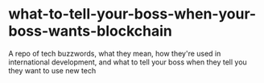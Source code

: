 # what-to-tell-your-boss-when-your-boss-wants-blockchain
A repo of tech buzzwords, what they mean, how they're used in international development, and what to tell your boss when they tell you they want to use new tech
